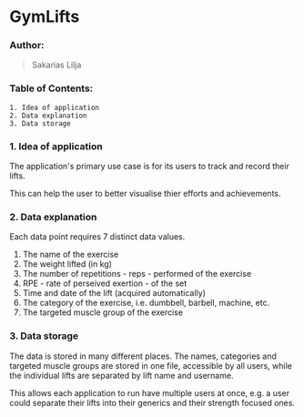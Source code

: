 # GymLifts
### Author:
> Sakarias Lilja

### Table of Contents:
	1. Idea of application
	2. Data explanation
	3. Data storage

### 1. Idea of application
The application's primary use case is for its users to track
and record their lifts.

This can help the user to better visualise thier efforts and achievements.

### 2. Data explanation
Each data point requires 7 distinct data values.

1. The name of the exercise
1. The weight lifted (in kg)
1. The number of repetitions - reps - performed of the exercise
1. RPE - rate of perseived exertion - of the set
1. Time and date of the lift (acquired automatically)
1. The category of the exercise, i.e. dumbbell, barbell, machine, etc.
1. The targeted muscle group of the exercise

### 3. Data storage
The data is stored in many different places. The names, categories and targeted
muscle groups are stored in one file, accessible by all users, while the individual
lifts are separated by lift name and username.

This allows each application to run have multiple users at once, e.g. a user could
separate their lifts into their generics and their strength focused ones.